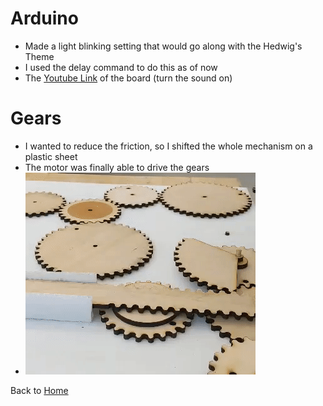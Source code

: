 # Arduino
- Made a light blinking setting that would go along with the Hedwig's Theme
- I used the delay command to do this as of now
- The [Youtube Link](https://youtu.be/mXOWHyFg0Co) of the board (turn the sound on)

# Gears
- I wanted to reduce the friction, so I shifted the whole mechanism on a plastic sheet
- The motor was finally able to drive the gears 
- ![Motor Gears](/Week_4/Videos/Motor_Theme_Park_gif.gif)

Back to [Home](https://github.com/ShubhangiChuhadia/Shubhangi_CCA_Mechatronics_2020)
